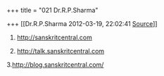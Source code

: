 +++
title = "021 Dr.R.P.Sharma"

+++
[[Dr.R.P.Sharma	2012-03-19, 22:02:41 [Source](https://groups.google.com/g/samskrita/c/k0umzsd6Ag0)]]



  
  
 1. <http://sanskritcentral.com>  
  
 2. <http://talk.sanskritcentral.com>  
  
 3.<http://blog.sanskritcentral.com/>  


